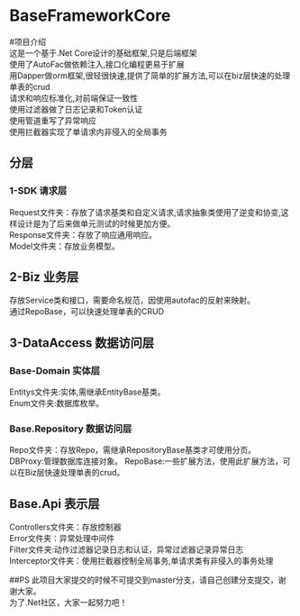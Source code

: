 # BaseFrameworkCore
#项目介绍<br> 
这是一个基于.Net Core设计的基础框架,只是后端框架<br> 
使用了AutoFac做依赖注入,接口化编程更易于扩展<br> 
用Dapper做orm框架,很轻很快速,提供了简单的扩展方法,可以在biz层快速的处理单表的crud<br> 
请求和响应标准化,对前端保证一致性<br> 
使用过滤器做了日志记录和Token认证<br> 
使用管道重写了异常响应<br> 
使用拦截器实现了单请求内非侵入的全局事务<br> 

## 分层
### 1-SDK 请求层
Request文件夹：存放了请求基类和自定义请求,请求抽象类使用了逆变和协变,这样设计是为了后来做单元测试的时候更加方便。<br> 
Response文件夹：存放了响应通用响应。<br> 
Model文件夹：存放业务模型。<br>

## 2-Biz  业务层
存放Service类和接口，需要命名规范，因使用autofac的反射来映射。<br>
通过RepoBase，可以快速处理单表的CRUD

## 3-DataAccess 数据访问层
### Base-Domain 实体层
Entitys文件夹:实体,需继承EntityBase基类。<br>
Enum文件夹:数据库枚举。<br>
### Base.Repository 数据访问层
Repo文件夹：存放Repo，需继承RepositoryBase基类才可使用分页。<br>
DBProxy:管理数据库连接对象。
RepoBase:一些扩展方法，使用此扩展方法，可以在Biz层快速处理单表的crud。<br>

## Base.Api 表示层
Controllers文件夹：存放控制器<br>
Error文件夹：异常处理中间件<br>
Filter文件夹:动作过滤器记录日志和认证，异常过滤器记录异常日志<br>
Interceptor文件夹：使用拦截器控制全局事务,单请求类有非侵入的事务处理<br>


##PS
此项目大家提交的时候不可提交到master分支，请自己创建分支提交，谢谢大家。<br>
为了.Net社区，大家一起努力吧！<br>
